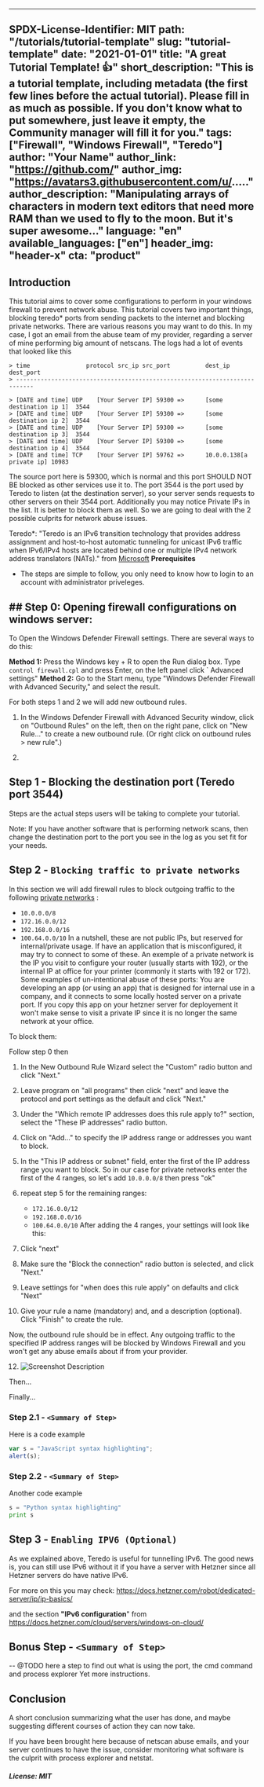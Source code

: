 
---
SPDX-License-Identifier: MIT
path: "/tutorials/tutorial-template"
slug: "tutorial-template"
date: "2021-01-01"
title: "A great Tutorial Template! :+1:"
short_description: "This is a tutorial template, including metadata (the first few lines before the actual tutorial). Please fill in as much as possible. If you don't know what to put somewhere, just leave it empty, the Community manager will fill it for you."
tags: ["Firewall", "Windows Firewall", "Teredo"]
author: "Your Name"
author_link: "https://github.com/"
author_img: "https://avatars3.githubusercontent.com/u/....."
author_description: "Manipulating arrays of characters in modern text editors that need more RAM than we used to fly to the moon. But it's super awesome..."
language: "en"
available_languages: ["en"]
header_img: "header-x"
cta: "product"
---

## Introduction


This tutorial aims to cover some configurations to perform in your windows firewall to prevent network abuse. This tutorial covers two important things,  blocking teredo* ports from sending packets to the internet and blocking private networks. There are various reasons you may want to do this. In my case,  I got an email from the abuse team of my provider, regarding a server of mine performing big amount of netscans. The logs had a lot of events that looked like this

```
> time                protocol src_ip src_port          dest_ip dest_port
> ---------------------------------------------------------------------------

> [DATE and time] UDP    [Your Server IP] 59300 =>     	[some destination ip 1]  3544
> [DATE and time] UDP    [Your Server IP] 59300 =>      [some destination ip 2]  3544
> [DATE and time] UDP    [Your Server IP] 59300 =>   	[some destination ip 3]  3544
> [DATE and time] UDP    [Your Server IP] 59300 =>    	[some destination ip 4]  3544
> [DATE and time] TCP    [Your Server IP] 59762 =>      10.0.0.138[a private ip] 10983
```

The source port here is 59300, which is normal and this port SHOULD NOT BE blocked as other services use it to. The port 3544 is the port used by Teredo to listen (at the destination server), so your server sends requests to other servers on their 3544 port.  Additionally you may notice Private IPs in the list. It is better to block them as well. So we are going to deal with the 2 possible culprits for network abuse issues.

Teredo*: "Teredo is an IPv6 transition technology that provides address assignment and host-to-host automatic tunneling for unicast IPv6 traffic when IPv6/IPv4 hosts are located behind one or multiple IPv4 network address translators (NATs)." from [Microsoft](https://learn.microsoft.com/en-us/windows/win32/teredo/portal#:~:text=Teredo%20is%20an%20IPv6%20transition,network%20address%20translators%20%28NATs%29.)
**Prerequisites**

- The steps are simple to follow, you only need to know how to login to an account with administrator priveleges.

## ## Step 0: Opening firewall configurations on windows server:
To Open the Windows Defender Firewall settings. There are several ways to do this:
    
**Method 1:**  Press the Windows key + R to open the Run dialog box. Type `control firewall.cpl` and press Enter, on the left panel click ` Advanced settings"
**Method 2:** Go to the Start menu, type "Windows Defender Firewall with Advanced Security," and select the result.

For both steps 1 and 2 we will add new outbound rules.

1.  In the Windows Defender Firewall with Advanced Security window, click on "Outbound Rules" on the left, then on the right pane, click on "New Rule..." to create a new outbound rule. (Or right click on outbound rules > new rule".)

1.  
## Step 1 - Blocking the destination port (Teredo port 3544)

Steps are the actual steps users will be taking to complete your tutorial.



Note: If you have another software that is performing network scans, then change the destination port to the port you see in the log as you set fit for your needs.

## Step 2 - `Blocking traffic to private networks`

In this section we will add firewall rules to block outgoing traffic to the  following [private networks](https://en.wikipedia.org/wiki/Private_network) :

-   `10.0.0.0/8`
-   `172.16.0.0/12`
-   `192.168.0.0/16`
-   `100.64.0.0/10`
In a nutshell, these are not public IPs, but reserved for internal/private usage. If have an application that is misconfigured, it may try to connect to some of these. 
An exemple of a private network is the IP you visit to configure your router (usually starts with 192), or the internal IP at office for your printer (commonly it starts with 192 or 172).  Some examples of un-intentional abuse of these ports: You are developing an app (or using an app) that is designed for internal use in a company, and it connects to some locally hosted server on a private port. If you copy this app on your hetzner server for deployement it won't make sense to visit a private IP since it is no longer the same network at your office.

To block them:

Follow step 0 then 
1.  In the New Outbound Rule Wizard select the "Custom" radio button and click "Next."
2.  Leave program on "all programs" then click "next" and leave the protocol and port settings as the default and click "Next."
3. Under the "Which remote IP addresses does this rule apply to?" section, select the "These IP addresses" radio button.
4. Click on "Add..." to specify the IP address range or addresses you want to block.
5. In the "This IP address or subnet" field, enter the first of the IP address range you want to block. So in our case for private networks enter the first of the 4 ranges, so let's add	   `10.0.0.0/8` then press "ok"
6. repeat step 5 for the remaining ranges:
	-   `172.16.0.0/12`
	-   `192.168.0.0/16`
	-   `100.64.0.0/10`
After adding the 4 ranges, your settings will look like this:

7. Click "next"
8. Make sure the "Block the connection" radio button is selected, and click "Next."
9. Leave settings for "when does this rule apply" on defaults and click "Next"
10. Give your rule a name (mandatory) and, and  a description (optional). Click "Finish" to create the rule.

Now, the outbound rule should be in effect. Any outgoing traffic to the specified IP address ranges will be blocked by Windows Firewall and you won't get any abuse emails about if from your provider.


12. ![Screenshot Description](images/screenshot_description.png)

Then...

Finally...

### Step 2.1 - `<Summary of Step>`

Here is a code example

```javascript
var s = "JavaScript syntax highlighting";
alert(s);
```

### Step 2.2 - `<Summary of Step>`

Another code example

```python
s = "Python syntax highlighting"
print s
```

## Step 3 - `Enabling IPV6 (Optional)`

As we explained above, Teredo is useful for tunnelling IPv6. The good news is, you can still use IPv6 without it if you have a server with Hetzner since all Hetzner servers do have native IPv6.

For more on this you may check:
https://docs.hetzner.com/robot/dedicated-server/ip/ip-basics/

and the section **"IPv6 configuration**" from https://docs.hetzner.com/cloud/servers/windows-on-cloud/




## Bonus Step  - `<Summary of Step>`
-- @TODO here a step to find out what is using the port, the cmd command and process explorer
Yet more instructions.


## Conclusion

A short conclusion summarizing what the user has done, and maybe suggesting different courses of action they can now take.

If you have been brought here because of netscan abuse emails, and your server continues to have the issue, consider monitoring what software is the culprit with process explorer and netstat.

##### License: MIT

<!--

Contributor's Certificate of Origin

By making a contribution to this project, I certify that:

(a) The contribution was created in whole or in part by me and I have
    the right to submit it under the license indicated in the file; or

(b) The contribution is based upon previous work that, to the best of my
    knowledge, is covered under an appropriate license and I have the
    right under that license to submit that work with modifications,
    whether created in whole or in part by me, under the same license
    (unless I am permitted to submit under a different license), as
    indicated in the file; or

(c) The contribution was provided directly to me by some other person
    who certified (a), (b) or (c) and I have not modified it.

(d) I understand and agree that this project and the contribution are
    public and that a record of the contribution (including all personal
    information I submit with it, including my sign-off) is maintained
    indefinitely and may be redistributed consistent with this project
    or the license(s) involved.

Signed-off-by: [submitter's name and email address here]

-->
